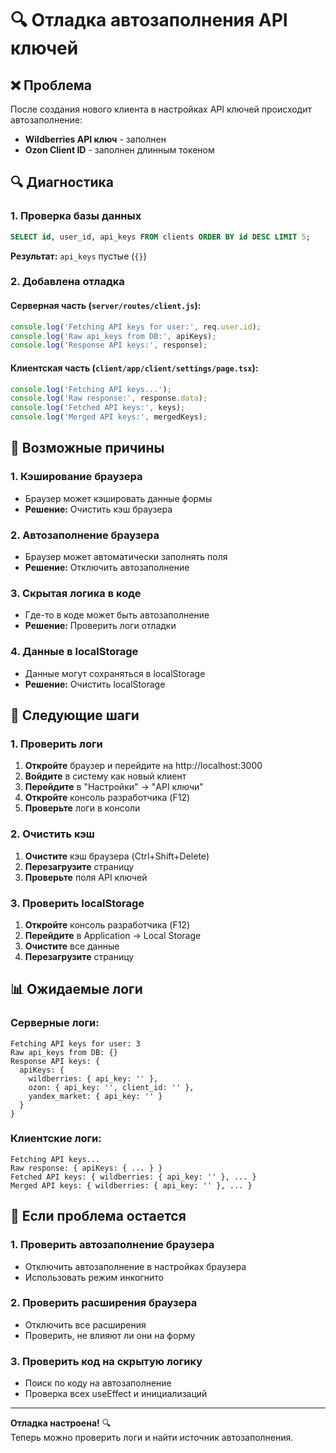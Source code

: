 # 🔍 Отладка автозаполнения API ключей

## ❌ Проблема
После создания нового клиента в настройках API ключей происходит автозаполнение:
- **Wildberries API ключ** - заполнен
- **Ozon Client ID** - заполнен длинным токеном

## 🔍 Диагностика

### 1. Проверка базы данных
```sql
SELECT id, user_id, api_keys FROM clients ORDER BY id DESC LIMIT 5;
```
**Результат:** `api_keys` пустые (`{}`)

### 2. Добавлена отладка

#### Серверная часть (`server/routes/client.js`):
```javascript
console.log('Fetching API keys for user:', req.user.id);
console.log('Raw api_keys from DB:', apiKeys);
console.log('Response API keys:', response);
```

#### Клиентская часть (`client/app/client/settings/page.tsx`):
```javascript
console.log('Fetching API keys...');
console.log('Raw response:', response.data);
console.log('Fetched API keys:', keys);
console.log('Merged API keys:', mergedKeys);
```

## 🔧 Возможные причины

### 1. Кэширование браузера
- Браузер может кэшировать данные формы
- **Решение:** Очистить кэш браузера

### 2. Автозаполнение браузера
- Браузер может автоматически заполнять поля
- **Решение:** Отключить автозаполнение

### 3. Скрытая логика в коде
- Где-то в коде может быть автозаполнение
- **Решение:** Проверить логи отладки

### 4. Данные в localStorage
- Данные могут сохраняться в localStorage
- **Решение:** Очистить localStorage

## 🚀 Следующие шаги

### 1. Проверить логи
1. **Откройте** браузер и перейдите на http://localhost:3000
2. **Войдите** в систему как новый клиент
3. **Перейдите** в "Настройки" → "API ключи"
4. **Откройте** консоль разработчика (F12)
5. **Проверьте** логи в консоли

### 2. Очистить кэш
1. **Очистите** кэш браузера (Ctrl+Shift+Delete)
2. **Перезагрузите** страницу
3. **Проверьте** поля API ключей

### 3. Проверить localStorage
1. **Откройте** консоль разработчика (F12)
2. **Перейдите** в Application → Local Storage
3. **Очистите** все данные
4. **Перезагрузите** страницу

## 📊 Ожидаемые логи

### Серверные логи:
```
Fetching API keys for user: 3
Raw api_keys from DB: {}
Response API keys: {
  apiKeys: {
    wildberries: { api_key: '' },
    ozon: { api_key: '', client_id: '' },
    yandex_market: { api_key: '' }
  }
}
```

### Клиентские логи:
```
Fetching API keys...
Raw response: { apiKeys: { ... } }
Fetched API keys: { wildberries: { api_key: '' }, ... }
Merged API keys: { wildberries: { api_key: '' }, ... }
```

## 🎯 Если проблема остается

### 1. Проверить автозаполнение браузера
- Отключить автозаполнение в настройках браузера
- Использовать режим инкогнито

### 2. Проверить расширения браузера
- Отключить все расширения
- Проверить, не влияют ли они на форму

### 3. Проверить код на скрытую логику
- Поиск по коду на автозаполнение
- Проверка всех useEffect и инициализаций

---

**Отладка настроена!** 🔍  
Теперь можно проверить логи и найти источник автозаполнения.




